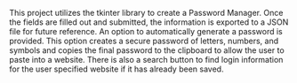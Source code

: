 This project utilizes the tkinter library to create a Password Manager. Once the fields are filled out and submitted, the information is exported to a JSON file for future reference. An option to automatically generate a password is provided. This option creates a secure password of letters, numbers, and symbols and copies the final password to the clipboard to allow the user to paste into a website. There is also a search button to find login information for the user specified website if it has already been saved.
